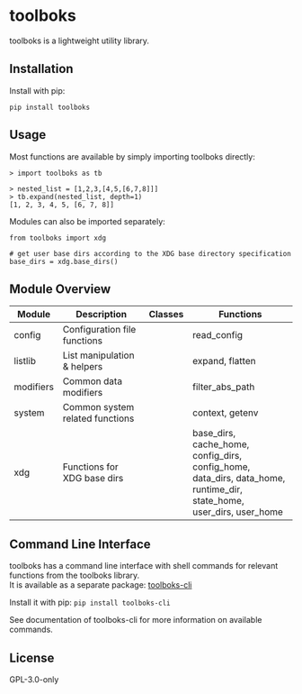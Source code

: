# toolboks

toolboks is a lightweight utility library.


## Installation

Install with pip:

`pip install toolboks`


## Usage

Most functions are available by simply importing toolboks directly:

```
> import toolboks as tb

> nested_list = [1,2,3,[4,5,[6,7,8]]]
> tb.expand(nested_list, depth=1)
[1, 2, 3, 4, 5, [6, 7, 8]]
```


Modules can also be imported separately:

```
from toolboks import xdg

# get user base dirs according to the XDG base directory specification
base_dirs = xdg.base_dirs()
```

## Module Overview

| Module    | Description                     | Classes | Functions       |
|-----------|---------------------------------|---------|-----------------|
| config    | Configuration file functions    |         | read_config     |
| listlib   | List manipulation & helpers     |         | expand, flatten |
| modifiers | Common data modifiers           |         | filter_abs_path |
| system    | Common system related functions |         | context, getenv |
| xdg       | Functions for XDG base dirs     |         | base_dirs, cache_home, config_dirs, config_home,<br> data_dirs, data_home, runtime_dir, state_home,<br> user_dirs, user_home |


## Command Line Interface
toolboks has a command line interface with shell commands for relevant functions from the toolboks library.  
It is available as a separate package: [toolboks-cli](https://pypi.org/project/toolboks-cli/)

Install it with pip:
`pip install toolboks-cli`

See documentation of toolboks-cli for more information on available commands.


## License

GPL-3.0-only
